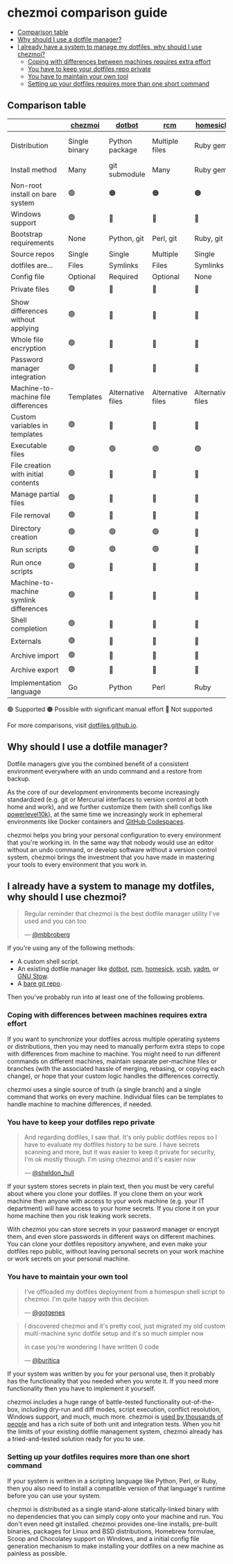 # chezmoi comparison guide

<!--- toc --->
* [Comparison table](#comparison-table)
* [Why should I use a dotfile manager?](#why-should-i-use-a-dotfile-manager)
* [I already have a system to manage my dotfiles, why should I use chezmoi?](#i-already-have-a-system-to-manage-my-dotfiles-why-should-i-use-chezmoi)
  * [Coping with differences between machines requires extra effort](#coping-with-differences-between-machines-requires-extra-effort)
  * [You have to keep your dotfiles repo private](#you-have-to-keep-your-dotfiles-repo-private)
  * [You have to maintain your own tool](#you-have-to-maintain-your-own-tool)
  * [Setting up your dotfiles requires more than one short command](#setting-up-your-dotfiles-requires-more-than-one-short-command)

## Comparison table

[chezmoi]: https://chezmoi.io/
[dotbot]: https://github.com/anishathalye/dotbot
[rcm]: https://github.com/thoughtbot/rcm
[homesick]: https://github.com/technicalpickles/homesick
[vcsh]: https://github.com/RichiH/vcsh
[yadm]: https://yadm.io/
[bare git]: https://www.atlassian.com/git/tutorials/dotfiles "bare git"

|                                        | [chezmoi]     | [dotbot]          | [rcm]             | [homesick]        | [vcsh]                   | [yadm]        | [bare git] |
| -------------------------------------- | ------------- | ----------------- | ----------------- | ----------------- | ------------------------ | ------------- | ---------- |
| Distribution                           | Single binary | Python package    | Multiple files    | Ruby gem          | Single script or package | Single script | -          |
| Install method                         | Many          | git submodule     | Many              | Ruby gem          | Many                     | Many          | Manual     |
| Non-root install on bare system        | 🟢            | 🟠                | 🟠                | 🟠                | 🟢                       | 🟢            | 🟢         |
| Windows support                        | 🟢            | 🔴                | 🔴                | 🔴                | 🔴                       | 🔴            | 🟢         |
| Bootstrap requirements                 | None          | Python, git       | Perl, git         | Ruby, git         | sh, git                  | git           | git        |
| Source repos                           | Single        | Single            | Multiple          | Single            | Multiple                 | Single        | Single     |
| dotfiles are...                        | Files         | Symlinks          | Files             | Symlinks          | Files                    | Files         | Files      |
| Config file                            | Optional      | Required          | Optional          | None              | None                     | None          | Optional   |
| Private files                          | 🟢            | 🔴                | 🔴                | 🔴                | 🔴                       | 🔴            | 🔴         |
| Show differences without applying      | 🟢            | 🔴                | 🔴                | 🔴                | 🟢                       | 🟢            | 🟢         |
| Whole file encryption                  | 🟢            | 🔴                | 🔴                | 🔴                | 🔴                       | 🟢            | 🔴         |
| Password manager integration           | 🟢            | 🔴                | 🔴                | 🔴                | 🔴                       | 🔴            | 🔴         |
| Machine-to-machine file differences    | Templates     | Alternative files | Alternative files | Alternative files | Branches                 | Templates     | 🟠         |
| Custom variables in templates          | 🟢            | 🔴                | 🔴                | 🔴                | 🔴                       | 🔴            | 🔴         |
| Executable files                       | 🟢            | 🟢                | 🟢                | 🟢                | 🟢                       | 🔴            | 🟢         |
| File creation with initial contents    | 🟢            | 🔴                | 🔴                | 🔴                | 🟢                       | 🔴            | 🔴         |
| Manage partial files                   | 🟢            | 🔴                | 🔴                | 🔴                | 🟠                       | 🔴            | 🟠         |
| File removal                           | 🟢            | 🔴                | 🔴                | 🔴                | 🟢                       | 🔴            | 🔴         |
| Directory creation                     | 🟢            | 🟢                | 🟢                | 🔴                | 🟢                       | 🔴            | 🟢         |
| Run scripts                            | 🟢            | 🟢                | 🟢                | 🔴                | 🟢                       | 🔴            | 🔴         |
| Run once scripts                       | 🟢            | 🔴                | 🔴                | 🔴                | 🟢                       | 🔴            | 🔴         |
| Machine-to-machine symlink differences | 🟢            | 🔴                | 🔴                | 🔴                | 🟠                       | 🟢            | 🟠         |
| Shell completion                       | 🟢            | 🔴                | 🔴                | 🔴                | 🟢                       | 🟢            | 🟢         |
| Externals                              | 🟢            | 🔴                | 🔴                | 🔴                | 🔴                       | 🔴            | 🔴         |
| Archive import                         | 🟢            | 🔴                | 🔴                | 🔴                | 🟢                       | 🔴            | 🟢         |
| Archive export                         | 🟢            | 🔴                | 🔴                | 🔴                | 🟢                       | 🔴            | 🟢         |
| Implementation language                | Go            | Python            | Perl              | Ruby              | POSIX Shell              | Bash          | C          |

🟢 Supported 🟠 Possible with significant manual effort 🔴 Not supported

For more comparisons, visit [dotfiles.github.io](https://dotfiles.github.io/).

## Why should I use a dotfile manager?

Dotfile managers give you the combined benefit of a consistent environment
everywhere with an undo command and a restore from backup.

As the core of our development environments become increasingly standardized
(e.g. git or Mercurial interfaces to version control at both home and work), and
we further customize them (with shell configs like
[powerlevel10k](https://github.com/romkatv/powerlevel10k)), at the same time we
increasingly work in ephemeral environments like Docker containers and [GitHub
Codespaces](https://github.com/features/codespaces).

chezmoi helps you bring your personal configuration to every environment that
you're working in. In the same way that nobody would use an editor without an
undo command, or develop software without a version control system, chezmoi
brings the investment that you have made in mastering your tools to every
environment that you work in.

## I already have a system to manage my dotfiles, why should I use chezmoi?

> Regular reminder that chezmoi is the best dotfile manager utility I've used
> and you can too
>
> — [@mbbroberg](https://twitter.com/mbbroberg/status/1355644967625125892)

If you're using any of the following methods:

* A custom shell script.
* An existing dotfile manager like
  [dotbot](https://github.com/anishathalye/dotbot),
  [rcm](https://github.com/thoughtbot/rcm),
  [homesick](https://github.com/technicalpickles/homesick),
  [vcsh](https://github.com/RichiH/vcsh),
  [yadm](https://yadm.io/), or [GNU Stow](https://www.gnu.org/software/stow/).
* A [bare git repo](https://www.atlassian.com/git/tutorials/dotfiles).

Then you've probably run into at least one of the following problems.

### Coping with differences between machines requires extra effort

If you want to synchronize your dotfiles across multiple operating systems or
distributions, then you may need to manually perform extra steps to cope with
differences from machine to machine. You might need to run different commands on
different machines, maintain separate per-machine files or branches (with the
associated hassle of merging, rebasing, or copying each change), or hope that
your custom logic handles the differences correctly.

chezmoi uses a single source of truth (a single branch) and a single command
that works on every machine. Individual files can be templates to handle machine
to machine differences, if needed.

### You have to keep your dotfiles repo private

> And regarding dotfiles, I saw that. It's only public dotfiles repos so I have
> to evaluate my dotfiles history to be sure. I have secrets scanning and more,
> but it was easier to keep it private for security, I'm ok mostly though. I'm
> using chezmoi and it's easier now
>
> — [@sheldon_hull](https://twitter.com/sheldon_hull/status/1308139570597371907)

If your system stores secrets in plain text, then you must be very careful about
where you clone your dotfiles. If you clone them on your work machine then
anyone with access to your work machine (e.g. your IT department) will have
access to your home secrets. If you clone it on your home machine then you risk
leaking work secrets.

With chezmoi you can store secrets in your password manager or encrypt them, and
even store passwords in different ways on different machines. You can clone your
dotfiles repository anywhere, and even make your dotfiles repo public, without
leaving personal secrets on your work machine or work secrets on your personal
machine.

### You have to maintain your own tool

> I've offloaded my dotfiles deployment from a homespun shell script to chezmoi.
> I'm quite happy with this decision.
>
> — [@gotgenes](https://twitter.com/gotgenes/status/1251008845163319297)

> I discovered chezmoi and it's pretty cool, just migrated my old custom
> multi-machine sync dotfile setup and it's so much simpler now
>
> in case you're wondering I have written 0 code
>
> — [@buritica](https://twitter.com/buritica/status/1361062902451630089)

If your system was written by you for your personal use, then it probably has
the functionality that you needed when you wrote it. If you need more
functionality then you have to implement it yourself.

chezmoi includes a huge range of battle-tested functionality out-of-the-box,
including dry-run and diff modes, script execution, conflict resolution, Windows
support, and much, much more. chezmoi is [used by thousands of
people](https://github.com/twpayne/chezmoi/stargazers) and has a rich suite of
both unit and integration tests. When you hit the limits of your existing
dotfile management system, chezmoi already has a tried-and-tested solution ready
for you to use.

### Setting up your dotfiles requires more than one short command

If your system is written in a scripting language like Python, Perl, or Ruby,
then you also need to install a compatible version of that language's runtime
before you can use your system.

chezmoi is distributed as a single stand-alone statically-linked binary with no
dependencies that you can simply copy onto your machine and run. You don't even
need git installed. chezmoi provides one-line installs, pre-built binaries,
packages for Linux and BSD distributions, Homebrew formulae, Scoop and
Chocolatey support on Windows, and a initial config file generation mechanism to
make installing your dotfiles on a new machine as painless as possible.
